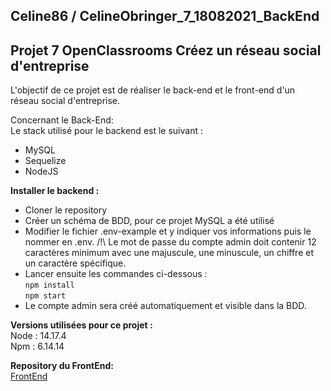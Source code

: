 ## Celine86 / CelineObringer_7_18082021_BackEnd

## Projet 7 OpenClassrooms  Créez un réseau social d'entreprise
L'objectif de ce projet est de réaliser le back-end et le front-end d'un réseau social d'entreprise.  
  
Concernant le Back-End:  
Le stack utilisé pour le backend est le suivant :  
- MySQL  
- Sequelize  
- NodeJS  
  
**Installer le backend :**  
- Cloner le repository  
- Créer un schéma de BDD, pour ce projet MySQL a été utilisé  
- Modifier le fichier .env-example et y indiquer vos informations puis le nommer en .env. /!\ Le mot de passe du compte admin doit contenir 12 caractères minimum avec une majuscule, une minuscule, un chiffre et un caractère spécifique.  
- Lancer ensuite les commandes ci-dessous :  
``` npm install ```  
``` npm start ```  
- Le compte admin sera créé automatiquement et visible dans la BDD.  
  
**Versions utilisées pour ce projet :**  
Node : 14.17.4  
Npm : 6.14.14  
    
**Repository du FrontEnd:**  
[FrontEnd](https://github.com/Celine86/CelineObringer_7_18082021_FrontEnd)